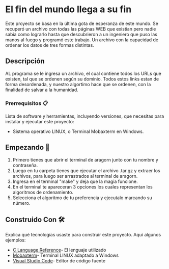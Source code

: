 # El fin del mundo llega a su fin

Este proyecto se basa en la última gota de esperanza de este mundo. Se recuperó un archivo con todas las páginas WEB que existian pero nadie sabia como lograrlo hasta que descubrieron a un ingeniero que puso las manos al fuego y programó este trabajo. Un archivo con la capacidad de ordenar los datos de tres formas distintas.

## Descripción

AL programa se le ingresa un archivo, el cual contiene todos los URLs que existen, tal que se ordenen según su dominio. Todos estos links estan de forma desordenada, y nuestro algortimo hace que se ordenen, con la finalidad de salvar a la humanidad.
### Prerrequisitos 📋

Lista de software y herramientas, incluyendo versiones, que necesitas para instalar y ejecutar este proyecto:

- Sistema operativo LINUX, o Terminal Mobaxterm en Windows.

## Empezando 🚀

1. Primero tienes que abrir el terminal de aragorn junto con tu nombre y contraseña.
2. Luego en tu carpeta tienes que ejecutar el archivo .tar.gz y extraer los archivos, para luego ser arrastrados al terminal de aragorn.
3. Ingresa en el terminal "make" y deja que la magia funcione.
4. En el terminal te apareceran 3 opciones los cuales representan los algoritmos de ordenamiento.
5. Selecciona el algoritmo de tu preferencia y ejecutalo marcando su número.

## Construido Con 🛠️

Explica qué tecnologías usaste para construir este proyecto. Aquí algunos ejemplos:

- [C Language Reference](https://learn.microsoft.com/en-us/cpp/c-language/c-language-reference?view=msvc-170)- El lenguaje utilizado
- [Mobaxterm](https://mobaxterm.mobatek.net/)- Terminal LINUX adaptado a Windows
- [Visual Studio Code](https://code.visualstudio.com/)- Editor de código fuente
